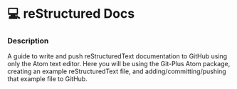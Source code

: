 # :computer: reStructured Docs

### Description
A guide to write and push reStructuredText documentation to GitHub using only the Atom text editor. Here you will be using the Git-Plus Atom package, creating an example reStructuredText file, and adding/committing/pushing that example file to GitHub.
